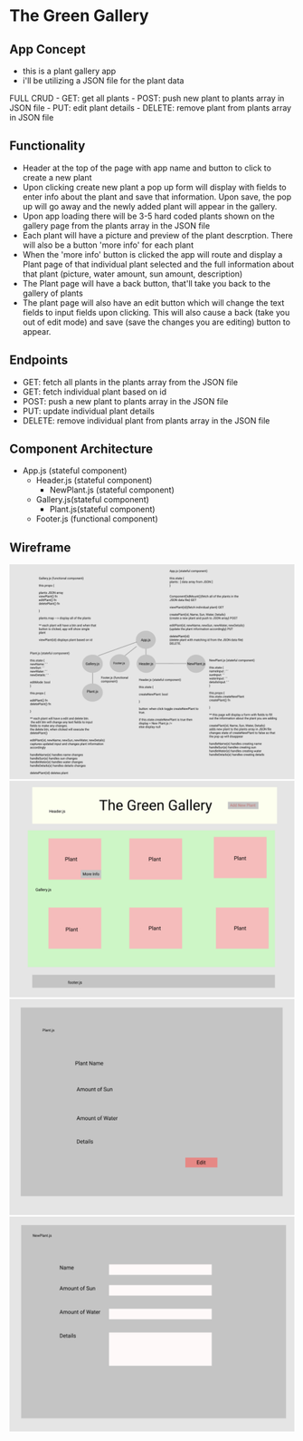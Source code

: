 # The Green Gallery

## App Concept
- this is a plant gallery app
- i'll be utilizing a JSON file for the plant data

FULL CRUD
    - GET: get all plants
    - POST: push new plant to plants array in JSON file
    - PUT: edit plant details
    - DELETE: remove plant from plants array in JSON file

## Functionality
- Header at the top of the page with app name and button to click to create a new plant
- Upon clicking create new plant a pop up form will display with fields to enter info about the plant
and save that information. Upon save, the pop up will go away and the newly added plant will appear in the gallery.
- Upon app loading there will be 3-5 hard coded plants shown on the gallery page from the plants array in the JSON file
- Each plant will have a picture and preview of the plant descrption. There will also be a button 'more info' for each plant
- When the 'more info' button is clicked the app will route and display a Plant page of that individual plant selected and the full information about that plant (picture, water amount, sun amount, description)
- The Plant page will have a back button, that'll take you back to the gallery of plants
- The plant page will also have an edit button which will change the text fields to input fields upon clicking. This will also cause a back (take you out of edit mode) and save (save the changes you are editing) button to appear.

## Endpoints 
- GET: fetch all plants in the plants array from the JSON file
- GET: fetch individual plant based on id
- POST: push a new plant to plants array in the JSON file
- PUT: update individual plant details
- DELETE: remove individual plant from plants array in the JSON file

## Component Architecture 
- App.js (stateful component)
    - Header.js (stateful component)
        - NewPlant.js (stateful component)
    - Gallery.js(stateful component)
        - Plant.js(stateful component)
    - Footer.js (functional component)

## Wireframe

<img src='./componentTree.png'>
<img src='./mockup1.png'>
<img src='./mockup2.png'>
<img src='./mockup3.png'>